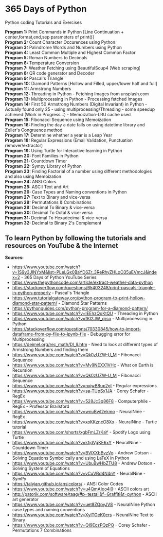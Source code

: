 # 365 Days of Python
Python coding Tutorials and Exercises <br>

**Program 1:** Print Commands in Python [Line Continuation + center,format,end,sep parameters of print()] <br>
**Program 2:** Count Character Occurences using Python <br>
**Program 3:** Palindrome Words and Numbers using Python <br>
**Program 4:** Least Common Multiple and Highest Common Factor<br>
**Program 5:** Roman Numbers to Decimals <br>
**Program 6:** Temperature Conversion <br>
**Program 7:** Weather Fetching using BeautifulSoup4 [Web scraping] <br>
**Program 8:** QR code generator and Decoder<br>
**Program 9:** Pascal's Triangle <br>
**Program 10:** Diamond Patterns [Hollow and Filled, upper/lower half and full] <br>
**Program 11:** Armstrong Numbers <br>
**Program 12:** Threading in Python - Fetching Images from unsplash.com<br>
**Program 13:** Multiprocessing in Python - Processing fetched Images <br>
**Program 14:** First 50 Armstrong Numbers (Digital Invariant) in Python - Actually found only 25 - using multiprocessing/Threading - some speedup achieved (Work in Progress...) - Memoization-LRU cache used<br>
**Program 15:** Fibonacci Sequence using Memoization <br>
**Program 16:** Finding the day a date falls on using datetime library and Zeller's Congruence method <br>
**Program 17:** Determine whether a year is a Leap Year <br>
**Program 18:** Regular Expressions (Email Validation, Punctuation remover/extractor)<br>
**Program 19:** Using Turtle for Interactive learning in Python <br>
**Program 20:** Font Families in Python <br>
**Program 21:** Countdown Timer <br>
**Program 22:** Sympy Library of Python <br>
**Program 23:** Finding Factorial of a number using different methodologies and also using Memoization <br>
**Program 24:** ANSI Colors <br>
**Program 25:** ASCII Text and Art <br>
**Program 26:** Case Types and Naming conventions in Python <br>
**Program 27:** Text to Binary and vice-versa <br>
**Program 28:** Permutations & Combinations <br>
**Program 29:** Decimal To Binary & vice-versa <br>
**Program 30:** Decimal To Octal & vice-versa <br>
**Program 31:** Decimal To Hexadecimal & vice-versa <br>
**Program 32:** Decimal to Binary 2's Complement <br>

## To learn Python by following the tutorials and resources on YouTube & the Internet
**Sources:** <br>
- https://www.youtube.com/watch?v=1S9y3JlNYxM&list=PLeLGx0BaYD6Zr_3ReRhyZHLoO35uEVmcJ&index=2 - 365 Days of Python YouTube Series<br>
- https://www.thepythoncode.com/article/extract-weather-data-python <br>
- https://stackoverflow.com/questions/65403248/print-pascals-triangle-in-python-properly - Pascal's Triangle<br>
- https://www.tutorialgateway.org/python-program-to-print-hollow-diamond-star-pattern/ - Diamond Star Patterns<br>
- https://pythonguides.com/python-program-for-a-diamond-pattern/ <br>
- https://www.youtube.com/watch?v=IEEhzQoKtQU - Threading in Python<br>
- https://www.youtube.com/watch?v=fKl2JW_qrso - Multiprocessing in Python<br>
- https://stackoverflow.com/questions/70330845/how-to-import-dataframe-from-py-file-to-ipynb-file - Debugging error for Multiprocessing<br>
- https://deimel.org/rec_math/DI_6.htm - Need to look at different types of Armstrong Numbers and finding them<br>
- https://www.youtube.com/watch?v=Qk0zUZW-U_M - Fibonacci Sequence<br>
- https://www.youtube.com/watch?v=Mv9NEXX1VHc - What on Earth is Recursion<br>
- https://www.youtube.com/watch?v=Qk0zUZW-U_M - Fibonacci Sequence<br>
- https://www.youtube.com/watch?v=nxjwB8up2gI - Regular expressions <br>
- https://www.youtube.com/watch?v=sa-TUpSx1JA - Corey Schafer - RegEx <br>
- https://www.youtube.com/watch?v=528Jc3q86F8 - Computerphile - RegEx - Professor Brailsford <br>
- https://www.youtube.com/watch?v=wnuBwl2ekmo - NeuralNine - RegEx <br>
- https://www.youtube.com/watch?v=xoKKzncO8Xo - NeuralNine - Turtle tutorial <br>
- https://www.youtube.com/shorts/xgbFmLZrKaY - Spotify Logo using Turtle <br>
- https://www.youtube.com/watch?v=kfjdVgKE6xY - NeuralNine - Countdown Timer <br>
- https://www.youtube.com/watch?v=BVlXXbBvzVo - Andrew Dotson - Solving Equations Symbolically and using LaTeX in Python <br>
- https://www.youtube.com/watch?v=UbuBwHbZTU8 - Andrew Dotson - Solving System of Equations <br>
- https://www.youtube.com/watch?v=yCuVBd4N4nY - NeuralNine - SymPy <br>
- https://talyian.github.io/ansicolors/ - ANSI Color Codes <br>
- https://www.youtube.com/watch?v=u4QmAIoo4i0 - ASCII colors art <br>
- http://patorjk.com/software/taag/#p=testall&f=Graffiti&t=python - ASCII art generator <br>
- https://www.youtube.com/watch?v=uet8ZQpyJV8 - NeuralNine Python case types and naming conventions <br>
- https://www.youtube.com/watch?v=XyITOeK0crs - NeuralNine Text to Binary <br>
- https://www.youtube.com/watch?v=QI9EczPQzPQ - Corey Schafer - Permutations 7 Combinations <br>